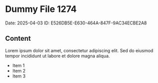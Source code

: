 # Dummy File 1274

Date: 2025-04-03
ID: E526DB5E-E630-464A-847F-9AC34ECBE2A8

## Content

Lorem ipsum dolor sit amet, consectetur adipiscing elit.
Sed do eiusmod tempor incididunt ut labore et dolore magna aliqua.

* Item 1
* Item 2
* Item 3

